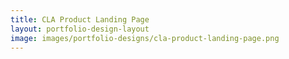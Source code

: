 ```yaml
---
title: CLA Product Landing Page
layout: portfolio-design-layout
image: images/portfolio-designs/cla-product-landing-page.png
---
```


